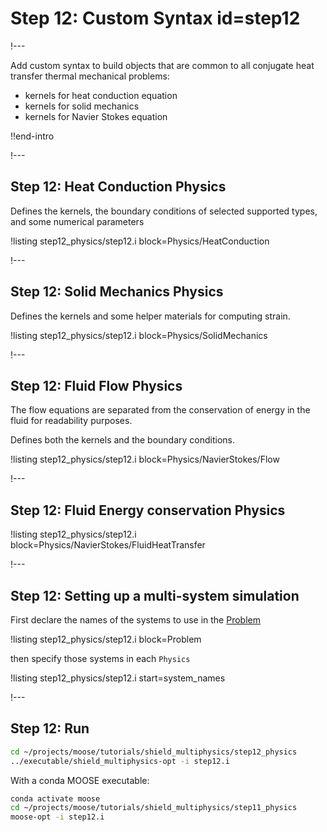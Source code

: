 # Step 12: Custom Syntax id=step12

!---

Add custom syntax to build objects that are common to all conjugate heat transfer thermal mechanical problems:

- kernels for heat conduction equation
- kernels for solid mechanics
- kernels for Navier Stokes equation

!!end-intro

!---

## Step 12: Heat Conduction Physics

Defines the kernels, the boundary conditions of selected supported types,
and some numerical parameters

!listing step12_physics/step12.i block=Physics/HeatConduction

!---

## Step 12: Solid Mechanics Physics

Defines the kernels and some helper materials for computing strain.

!listing step12_physics/step12.i block=Physics/SolidMechanics

!---

## Step 12: Fluid Flow Physics

The flow equations are separated from the conservation of energy in the fluid
for readability purposes.

Defines both the kernels and the boundary conditions.

!listing step12_physics/step12.i block=Physics/NavierStokes/Flow

!---

## Step 12: Fluid Energy conservation Physics

!listing step12_physics/step12.i block=Physics/NavierStokes/FluidHeatTransfer

!---

## Step 12: Setting up a multi-system simulation

First declare the names of the systems to use in the [Problem](syntax/Problem/index.md)

!listing step12_physics/step12.i block=Problem

then specify those systems in each `Physics`

!listing step12_physics/step12.i start=system_names

!---

## Step 12: Run

```bash
cd ~/projects/moose/tutorials/shield_multiphysics/step12_physics
../executable/shield_multiphysics-opt -i step12.i
```

With a conda MOOSE executable:

```bash
conda activate moose
cd ~/projects/moose/tutorials/shield_multiphysics/step11_physics
moose-opt -i step12.i
```

